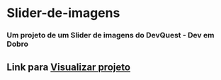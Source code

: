 # Slider-de-imagens

### Um projeto de um Slider de imagens do DevQuest - Dev em Dobro

## Link para <a href="https://filipe-dll.github.io/Slider-de-imagens/">Visualizar projeto</a>
